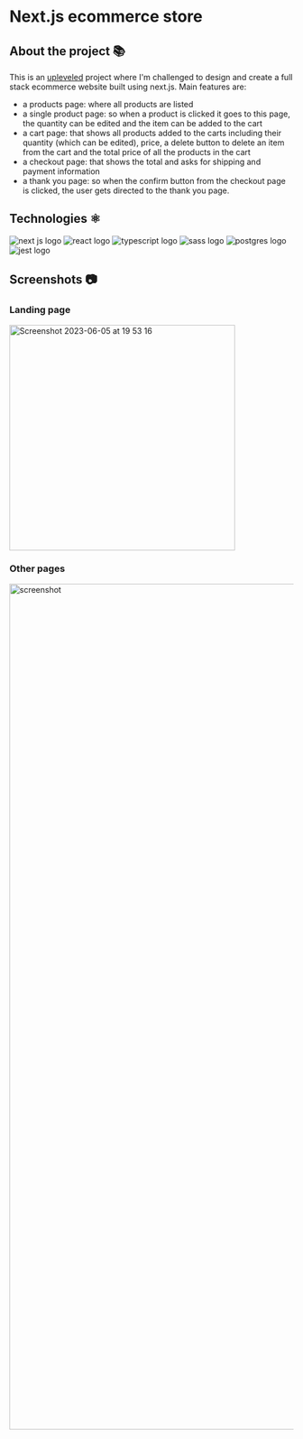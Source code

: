 # Next.js ecommerce store

## About the project 📚
This is an [upleveled](https://github.com/upleveled) project where I'm challenged to design and create a full stack ecommerce website built using next.js. Main features are:
- a products page: where all products are listed
- a single product page: so when a product is clicked it goes to this page, the quantity can be edited and the item can be added to the cart
- a cart page: that shows all products added to the carts including their quantity (which can be edited), price, a delete button to delete an item from the cart and the total price of all the products in the cart
- a checkout page: that shows the total and asks for shipping and payment information 
- a thank you page: so when the confirm button from the checkout page is clicked, the user gets directed to the thank you page.

## Technologies ⚛️
<img src="https://img.shields.io/badge/Next-black?style=for-the-badge&logo=next.js&logoColor=white" alt="next js logo"/> <img src="https://img.shields.io/badge/react-%2320232a.svg?style=for-the-badge&logo=react&logoColor=%2361DAFB" alt="react logo"/> <img src="https://img.shields.io/badge/typescript-%23007ACC.svg?style=for-the-badge&logo=typescript&logoColor=white" alt="typescript logo"/> <img src="https://img.shields.io/badge/SASS-hotpink.svg?style=for-the-badge&logo=SASS&logoColor=white" alt="sass logo"/> <img src="https://img.shields.io/badge/postgres-%23316192.svg?style=for-the-badge&logo=postgresql&logoColor=white" alt="postgres logo"/> <img src="https://img.shields.io/badge/-jest-%23C21325?style=for-the-badge&logo=jest&logoColor=white" alt="jest logo"/> 

## Screenshots 📷
### Landing page
<img width="400" alt="Screenshot 2023-06-05 at 19 53 16" src="https://github.com/cheorodio/next-ecommerce-store/assets/121162907/bd13e29d-bd29-4272-9044-e5c8366f7d39">

### Other pages
<img width="1500" alt="screenshot" src="https://github.com/cheorodio/next-ecommerce-store/assets/121162907/ac24c589-a5b6-49f8-90ea-682f2ff0dc98" />








<!-- 
### Single product page
<img width="400" alt="Screenshot 2023-06-05 at 19 54 02" src="https://github.com/cheorodio/next-ecommerce-store/assets/121162907/4dd1784e-b569-4fab-a127-23baeb8f99ea">

### Cart page
<img width="400" alt="Screenshot 2023-06-05 at 19 21 35" src="https://github.com/cheorodio/react-guest-list/assets/121162907/79c833de-8988-4738-8e71-c9e975cccf84">

### Checkout page
<img width="400" alt="Screenshot 2023-06-05 at 19 21 58" src="https://github.com/cheorodio/react-guest-list/assets/121162907/6dd79dc3-c774-460b-98bb-2a388da37e54"> -->
